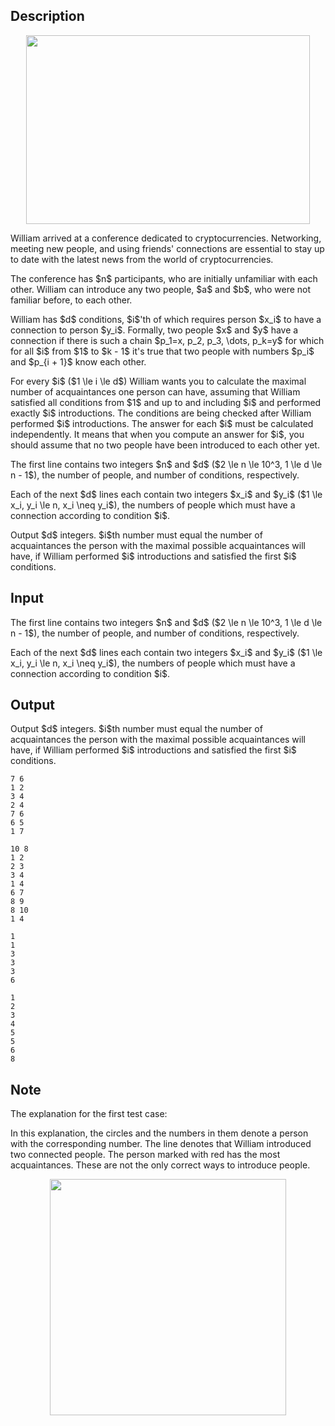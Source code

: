 ## Description

<div><center> <img class="tex-graphics" height="302px" src="file://zPiEQLAy.png" style="max-width: 100.0%;max-height: 100.0%;" width="454px"> </center><p>William arrived at a conference dedicated to cryptocurrencies. Networking, meeting new people, and using friends' connections are essential to stay up to date with the latest news from the world of cryptocurrencies.</p><p>The conference has $n$ participants, who are initially unfamiliar with each other. William can introduce any two people, $a$ and $b$, who were not familiar before, to each other. </p><p>William has $d$ conditions, $i$'th of which requires person $x_i$ to have a connection to person $y_i$. Formally, two people $x$ and $y$ have a connection if there is such a chain $p_1=x, p_2, p_3, \dots, p_k=y$ for which for all $i$ from $1$ to $k - 1$ it's true that two people with numbers $p_i$ and $p_{i + 1}$ know each other.</p><p>For every $i$ ($1 \le i \le d$) William wants you to calculate the maximal number of acquaintances one person can have, assuming that William satisfied all conditions from $1$ and up to and including $i$ and performed <span class="tex-font-style-bf">exactly</span> $i$ introductions. The conditions are being checked after William performed $i$ introductions. The answer for each $i$ must be calculated independently. It means that when you compute an answer for $i$, you should assume that no two people have been introduced to each other yet.</p></div><div class="input-specification"><p>The first line contains two integers $n$ and $d$ ($2 \le n \le 10^3, 1 \le d \le n - 1$), the number of people, and number of conditions, respectively.</p><p>Each of the next $d$ lines each contain two integers $x_i$ and $y_i$ ($1 \le x_i, y_i \le n, x_i \neq y_i$), the numbers of people which must have a connection according to condition $i$.</p></div><div class="output-specification"><p>Output $d$ integers. $i$th number must equal the number of acquaintances the person with the maximal possible acquaintances will have, if William performed $i$ introductions and satisfied the first $i$ conditions.</p></div>

## Input

<p>The first line contains two integers $n$ and $d$ ($2 \le n \le 10^3, 1 \le d \le n - 1$), the number of people, and number of conditions, respectively.</p><p>Each of the next $d$ lines each contain two integers $x_i$ and $y_i$ ($1 \le x_i, y_i \le n, x_i \neq y_i$), the numbers of people which must have a connection according to condition $i$.</p>

## Output

<p>Output $d$ integers. $i$th number must equal the number of acquaintances the person with the maximal possible acquaintances will have, if William performed $i$ introductions and satisfied the first $i$ conditions.</p>





```input1
7 6
1 2
3 4
2 4
7 6
6 5
1 7
```




```input2
10 8
1 2
2 3
3 4
1 4
6 7
8 9
8 10
1 4
```




```output1
1
1
3
3
3
6
```




```output2
1
2
3
4
5
5
6
8
```



## Note

<p>The explanation for the first test case:</p><p>In this explanation, the circles and the numbers in them denote a person with the corresponding number. The line denotes that William introduced two connected people. The person marked with red has the most acquaintances. These are not the only correct ways to introduce people.</p><center> <img class="tex-graphics" src="file://5dBKNy9o.png" style="max-width: 100.0%;max-height: 100.0%;" width="378px"> </center>
